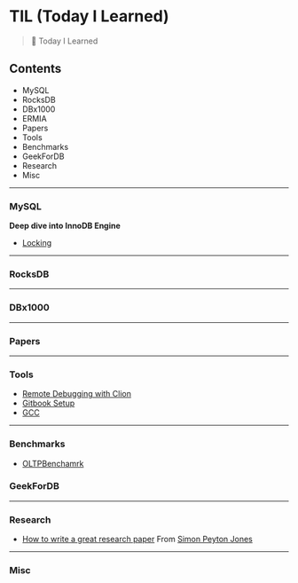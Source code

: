 # TIL (Today I Learned)
> :muscle: Today I Learned

## Contents
- MySQL
- RocksDB
- DBx1000
- ERMIA
- Papers
- Tools
- Benchmarks
- GeekForDB
- Research
- Misc
<hr/>

### MySQL
__Deep dive into InnoDB Engine__
- [Locking](https://github.com/JonghyeokPark/TIL)

<hr/>

### RocksDB

<hr/>

### DBx1000

<hr/>

### Papers

<hr/>

### Tools
- [Remote Debugging with Clion](Tools/remote-debugging-with-clion.md)
- [Gitbook Setup](Tools/gitbook-setup.md)
- [GCC](Tools/gcc.md)
<hr/>

### Benchmarks
- [OLTPBenchamrk](Benchmarks/oltpbenchmark.md)

### GeekForDB

<hr/>

### Research
- [How to write a great research paper](https://www.microsoft.com/en-us/research/wp-content/uploads/2016/07/How-to-write-a-great-research-paper.pdf) From [Simon Peyton Jones](https://www.microsoft.com/en-us/research/academic-program/write-great-research-paper/)
<hr/>

### Misc

